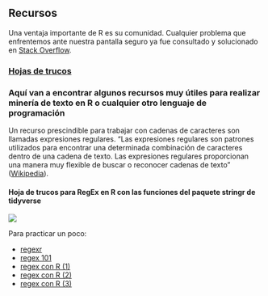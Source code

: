 ## Recursos

Una ventaja importante de R es su comunidad. Cualquier problema que
enfrentemos ante nuestra pantalla seguro ya fue consultado y solucionado
en [Stack Overflow](https://es.stackoverflow.com/).

### [Hojas de trucos](https://github.com/agusnieto77/TalleR/tree/main/recursos/chuletas_es_r.pdf)

### Aquí van a encontrar algunos recursos muy útiles para realizar minería de texto en R o cualquier otro lenguaje de programación

Un recurso prescindible para trabajar con cadenas de caracteres son
llamadas expresiones regulares. “Las expresiones regulares son patrones
utilizados para encontrar una determinada combinación de caracteres
dentro de una cadena de texto. Las expresiones regulares proporcionan
una manera muy flexible de buscar o reconocer cadenas de texto”
([Wikipedia](https://es.wikipedia.org/wiki/Expresi%C3%B3n_regular)).

#### Hoja de trucos para RegEx en R con las funciones del paquete stringr de tidyverse

![](https://github.com/agusnieto77/TalleR/tree/main/recursos/regex.png)

Para practicar un poco:

-   [regexr](https://regexr.com/)
-   [regex 101](https://regex101.com/)
-   [regex con
    R (1)](https://rpubs.com/ydmarinb/429756#:~:text=Que%20son%20las%20expresiones%20regulares,caracteres%20u%20operaciones%20de%20sustituciones.)
-   [regex con
    R (2)](http://griverorz.net/big-data/06-text-analysis/01-intro-regex.nb.html)
-   [regex con
    R (3)](https://www.diegocalvo.es/expresiones-regulares-en-r/)
